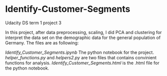 # Identify-Customer-Segments
Udacity DS term 1 project 3

In this project, after data preprocessing, scaling, I did PCA and clustering for interpret the data set on the demographic data for the general population of Germany. The files are as following:

*Identify_Customer_Segments.ipynb* The python notebook for the project. 
*helper_functions.py* and *helpers2.py* are two files that contains convinient functions for analysis.
*Identify_Customer_Segments.html* is the .html file for the python notebook.

